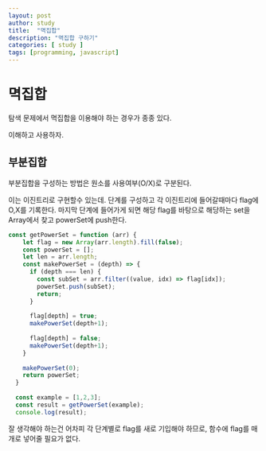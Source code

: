 ```yaml
---
layout: post
author: study
title:  "멱집합"
description: "멱집합 구하기"
categories: [ study ]
tags: [programming, javascript]
---
```



# 멱집합
  탐색 문제에서 멱집합을 이용해야 하는 경우가 종종 있다.
  
  이해하고 사용하자.

 ## 부분집합
  부분집합을 구성하는 방법은 원소를 사용여부(O/X)로 구분된다.

  이는 이진트리로 구현할수 있는데.
  단계를 구성하고 각 이진트리에 들어갈때마다 flag에 O,X를 기록한다.
  마지막 단계에 들어가게 되면 해당 flag를 바탕으로 해당하는 set을 Array에서 찾고 powerSet에 push한다.

  
```javascript
const getPowerSet = function (arr) {
    let flag = new Array(arr.length).fill(false);
    const powerSet = [];
    let len = arr.length;
    const makePowerSet = (depth) => { 
      if (depth === len) { 
        const subSet = arr.filter((value, idx) => flag[idx]); 
        powerSet.push(subSet); 
        return;
      }
  
      flag[depth] = true; 
      makePowerSet(depth+1);
  
      flag[depth] = false;
      makePowerSet(depth+1);
    }
    
    makePowerSet(0);
    return powerSet;
  }
  
  const example = [1,2,3];
  const result = getPowerSet(example);
  console.log(result);
```
  잘 생각해야 하는건 어차피 각 단계별로 flag를 새로 기입해야 하므로, 함수에 flag를 매개로 넣어줄 필요가 없다.